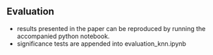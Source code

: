 ## Evaluation
- results presented in the paper can be reproduced by running the accompanied python notebook.
- significance tests are appended into evaluation_knn.ipynb
